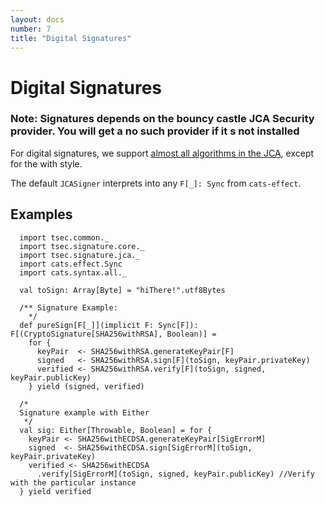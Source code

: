 ```yaml
---
layout: docs
number: 7
title: "Digital Signatures"
---
```


# Digital Signatures

### Note: Signatures depends on the bouncy castle JCA Security provider. You will get a no such provider if it s not installed

For digital signatures, we support [almost all algorithms in the JCA](https://docs.oracle.com/javase/8/docs/technotes/guides/security/StandardNames.html#Signature),
except for the <digest>with<encryption> style. 

The default `JCASigner` interprets into any `F[_]: Sync` from `cats-effect`.

## Examples

```tut:silent
  import tsec.common._
  import tsec.signature.core._
  import tsec.signature.jca._
  import cats.effect.Sync
  import cats.syntax.all._

  val toSign: Array[Byte] = "hiThere!".utf8Bytes

  /** Signature Example:
    */
  def pureSign[F[_]](implicit F: Sync[F]): F[(CryptoSignature[SHA256withRSA], Boolean)] =
    for {
      keyPair  <- SHA256withRSA.generateKeyPair[F]
      signed   <- SHA256withRSA.sign[F](toSign, keyPair.privateKey)
      verified <- SHA256withRSA.verify[F](toSign, signed, keyPair.publicKey)
    } yield (signed, verified)

  /*
  Signature example with Either
   */
  val sig: Either[Throwable, Boolean] = for {
    keyPair <- SHA256withECDSA.generateKeyPair[SigErrorM]
    signed  <- SHA256withECDSA.sign[SigErrorM](toSign, keyPair.privateKey)
    verified <- SHA256withECDSA
      .verify[SigErrorM](toSign, signed, keyPair.publicKey) //Verify with the particular instance
  } yield verified
```